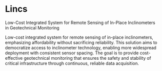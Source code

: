 # Lincs
Low-Cost Integrated System for Remote Sensing of In-Place Inclinometers in Geotechnical Monitoring

Low-cost integrated system for remote sensing of in-place inclinometers, emphasizing affordability without sacrificing reliability. This solution aims to democratize access to inclinometer technology, enabling more widespread deployment with consistent sensor spacing. The goal is to provide cost-effective geotechnical monitoring that ensures the safety and stability of critical infrastructure through continuous, reliable data acquisition. 
